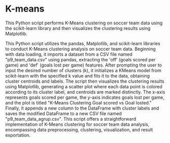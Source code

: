 # K-means
This Python script performs K-Means clustering on soccer team data using the scikit-learn library and then visualizes the clustering results using Matplotlib.

This Python script utilizes the pandas, Matplotlib, and scikit-learn libraries to conduct K-Means clustering analysis on soccer team data. Beginning with data loading, it imports a dataset from a CSV file named "p9_team_data.csv" using pandas, extracting the 'off' (goals scored per game) and 'def' (goals lost per game) features. After prompting the user to input the desired number of clusters (k), it initializes a KMeans model from scikit-learn with the specified k value and fits it to the data, obtaining cluster centroids and labels. The script then visualizes the clustering results using Matplotlib, generating a scatter plot where each data point is colored according to its cluster label, and centroids are marked distinctly. The x-axis represents goals scored per game, the y-axis indicates goals lost per game, and the plot is titled "K-Means Clustering Goal scored vs Goal losted." Finally, it appends a new column to the DataFrame with cluster labels and saves the modified DataFrame to a new CSV file named "p9_team_data_agrup.csv". This script offers a straightforward implementation of K-Means clustering for soccer team data analysis, encompassing data preprocessing, clustering, visualization, and result exportation.
